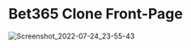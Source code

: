 # Bet365 Clone Front-Page

![Screenshot_2022-07-24_23-55-43](https://user-images.githubusercontent.com/82295321/180689218-21abfbd9-7fc0-4688-9b70-68e65e404ffd.png)
